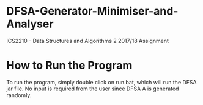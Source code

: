 # DFSA-Generator-Minimiser-and-Analyser
ICS2210 - Data Structures and Algorithms 2 2017/18 Assignment

# How to Run the Program
To run the program, simply double click on run.bat, which will
run the DFSA jar file. No input is required from the user
since DFSA A is generated randomly.
